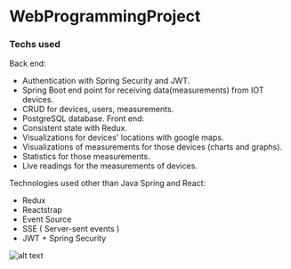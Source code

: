 # WebProgrammingProject
### Techs used
Back end:
- Authentication with Spring Security and JWT.
- Spring Boot end point for receiving data(measurements) from IOT devices. 
- CRUD for devices, users, measurements.
- PostgreSQL database.
Front end:
- Consistent state with Redux.
- Visualizations for devices' locations with google maps.
- Visualizations of measurements for those devices (charts and graphs).
- Statistics for those measurements.
- Live readings for the measurements of devices.

Technologies used other than Java Spring and React:
- Redux
- Reactstrap 
- Event Source
- SSE ( Server-sent events )
- JWT + Spring Security

![alt text](https://i.ibb.co/5Lv5wfG/full.png "Architecture")
